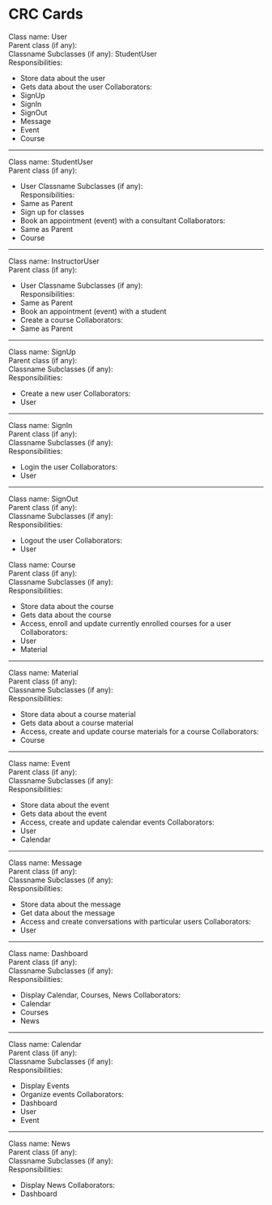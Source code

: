 # CRC Cards

Class name: User <br />
Parent class (if any): <br />
Classname Subclasses (if any): StudentUser <br />
Responsibilities: 

* Store data about the user
* Gets data about the user
Collaborators: 
* SignUp
* SignIn
* SignOut
* Message
* Event
* Course
_______
Class name: StudentUser <br />
Parent class (if any): 
* User
Classname Subclasses (if any):<br />
Responsibilities: 
* Same as Parent
* Sign up for classes
* Book an appointment (event) with a consultant
Collaborators: 
* Same as Parent
* Course
_______
Class name: InstructorUser <br />
Parent class (if any): 
* User
Classname Subclasses (if any): <br />
Responsibilities: 
* Same as Parent
* Book an appointment (event) with a student
* Create a course
Collaborators: 
* Same as Parent
_______
Class name: SignUp <br />
Parent class (if any): <br />
Classname Subclasses (if any): <br />
Responsibilities: 
* Create a new user
Collaborators: 
* User
_______
Class name: SignIn <br />
Parent class (if any): <br />
Classname Subclasses (if any): <br />
Responsibilities: 
* Login the user
Collaborators: 
* User
_______
Class name: SignOut <br />
Parent class (if any): <br />
Classname Subclasses (if any): <br />
Responsibilities: 
* Logout the user
Collaborators: 
* User

Class name: Course <br />
Parent class (if any): <br />
Classname Subclasses (if any): <br />
Responsibilities: 
* Store data about the course
* Gets data about the course
* Access, enroll and update currently enrolled courses for a user
Collaborators: 
* User
* Material
_______
Class name: Material <br />
Parent class (if any): <br />
Classname Subclasses (if any): <br />
Responsibilities: 
* Store data about a course material
* Gets data about a course material
* Access, create and update course materials for a course
Collaborators: 
* Course
_______
Class name: Event <br />
Parent class (if any): <br />
Classname Subclasses (if any): <br />
Responsibilities: 
* Store data about the event
* Gets data about the event
* Access, create and update calendar events
Collaborators: 
* User
* Calendar
_______
Class name: Message <br />
Parent class (if any): <br />
Classname Subclasses (if any): <br />
Responsibilities: 
* Store data about the message
* Get data about the message
* Access and create conversations with particular users
Collaborators: 
* User
_______
Class name: Dashboard <br />
Parent class (if any): <br />
Classname Subclasses (if any): <br />
Responsibilities: 
* Display Calendar, Courses, News
Collaborators: 
* Calendar
* Courses
* News
_______
Class name: Calendar <br />
Parent class (if any): <br />
Classname Subclasses (if any): <br />
Responsibilities: 
* Display Events
* Organize events
Collaborators: 
* Dashboard
* User
* Event
_______
Class name: News <br />
Parent class (if any): <br />
Classname Subclasses (if any): <br />
Responsibilities: 
* Display News
Collaborators: 
* Dashboard
